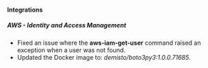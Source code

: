 
#### Integrations

##### AWS - Identity and Access Management

- Fixed an issue where the **aws-iam-get-user** command raised an exception when a user was not found.
- Updated the Docker image to: *demisto/boto3py3:1.0.0.71685*.